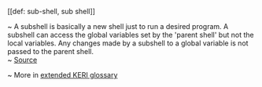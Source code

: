 [[def: sub-shell, sub shell]]

~ A subshell is basically a new shell just to run a desired program. A subshell can access the global variables set by the 'parent shell' but not the local variables. Any changes made by a subshell to a global variable is not passed to the parent shell.  
~ [Source](https://linuxhandbook.com/subshell/)

~ More in <a href="https://weboftrust.github.io/WOT-terms/docs/glossary/sub-shell">extended KERI glossary</a>
